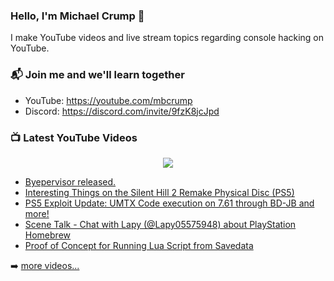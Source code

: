 ### Hello, I'm Michael Crump 👋

I make YouTube videos and live stream topics regarding console hacking on YouTube. 

### 📬 Join me and we'll learn together

- YouTube: https://youtube.com/mbcrump
- Discord: https://discord.com/invite/9fzK8jcJpd

### 📺 Latest YouTube Videos

<div align="center">

[<img src="https://img.shields.io/badge/-Subscribe-red?style=for-the-badge&logo=youtube&logoColor=white"/>](https://www.youtube.com/c/mbcrump?sub_confirmation=1)

</div>

<!-- YOUTUBE:START -->
- [Byepervisor released.](https://www.youtube.com/watch?v=GdOBVaqrg-o)
- [Interesting Things on the Silent Hill 2 Remake Physical Disc &lpar;PS5&rpar;](https://www.youtube.com/watch?v=3tdfpA_NZ9w)
- [PS5 Exploit Update: UMTX Code execution on 7.61 through BD-JB and more!](https://www.youtube.com/watch?v=9pa92D1CwqE)
- [Scene Talk - Chat with Lapy &lpar;@Lapy05575948&rpar; about PlayStation Homebrew](https://www.youtube.com/watch?v=6RCeHNxq9g0)
- [Proof of Concept for Running Lua Script from Savedata](https://www.youtube.com/watch?v=GTUAEwZAFao)
<!-- YOUTUBE:END -->

➡️ [more videos...](https://youtube.com/mbcrump)


